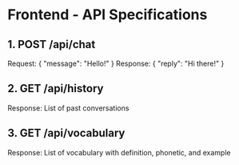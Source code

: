 # Frontend - API Specifications

## 1. POST /api/chat
Request: { "message": "Hello!" }
Response: { "reply": "Hi there!" }

## 2. GET /api/history
Response: List of past conversations

## 3. GET /api/vocabulary
Response: List of vocabulary with definition, phonetic, and example
